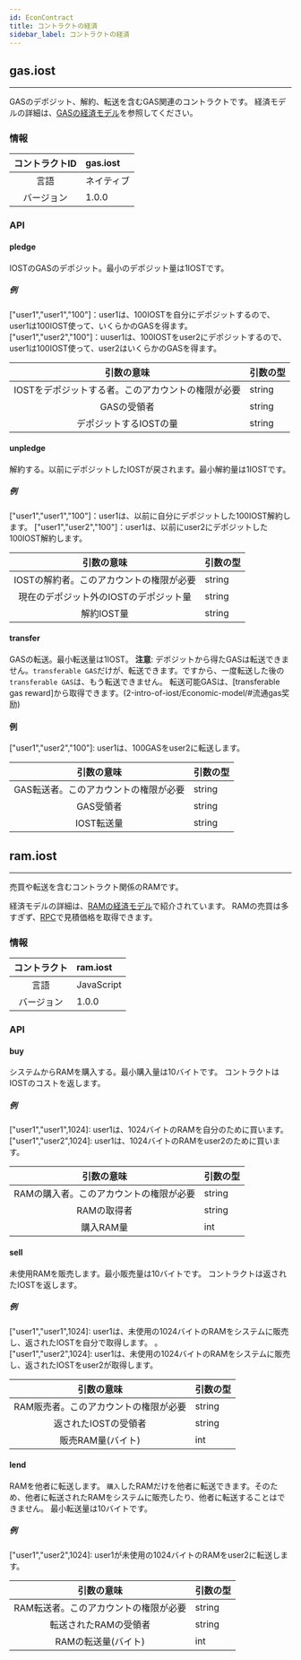 ```yaml
---
id: EconContract
title: コントラクトの経済
sidebar_label: コントラクトの経済
---
```


## gas.iost
---

GASのデポジット、解約、転送を含むGAS関連のコントラクトです。
経済モデルの詳細は、[GASの経済モデル](2-intro-of-iost/Economic-model.md#gas奖励)を参照してください。

### 情報
| コントラクトID | gas.iost |
| :----: | :------ |
| 言語 | ネイティブ |
| バージョン | 1.0.0 |

### API

#### pledge
IOSTのGASのデポジット。最小のデポジット量は1IOSTです。      
##### 例
\["user1","user1","100"\]：user1は、100IOSTを自分にデポジットするので、user1は100IOST使って、いくらかのGASを得ます。   
\["user1","user2","100"\]：uuser1は、100IOSTをuser2にデポジットするので、user1は100IOST使って、user2はいくらかのGASを得ます。

| 引数の意味 | 引数の型 |
| :----: | :------ |
| IOSTをデポジットする者。このアカウントの権限が必要 | string |
| GASの受領者 | string |
| デポジットするIOSTの量 | string |

#### unpledge
解約する。以前にデポジットしたIOSTが戻されます。最小解約量は1IOSTです。
##### 例
\["user1","user1","100"\]：user1は、以前に自分にデポジットした100IOST解約します。
\["user1","user2","100"\]：user1は、以前にuser2にデポジットした100IOST解約します。

| 引数の意味 | 引数の型 |
| :----: | :------ |
| IOSTの解約者。このアカウントの権限が必要 | string |
| 現在のデポジット外のIOSTのデポジット量 | string |
| 解約IOST量 | string | 



#### transfer
GASの転送。最小転送量は1IOST。
__注意__: デポジットから得たGASは転送できません。`transferable GAS`だけが、転送できます。ですから、一度転送した後の`transferable GAS`は、もう転送できません。
転送可能GASは、[transferable gas reward]から取得できます。(2-intro-of-iost/Economic-model/#流通gas奖励)

#### 例
\["user1","user2","100"\]: user1は、100GASをuser2に転送します。
 

| 引数の意味 | 引数の型 |
| :----: | :------ |
| GAS転送者。このアカウントの権限が必要 | string |
| GAS受領者| string |
| IOST転送量 | string |

## ram.iost
---
売買や転送を含むコントラクト関係のRAMです。
   
経済モデルの詳細は、[RAMの経済モデル](2-intro-of-iost/Economic-model.md#资源)で紹介されています。
RAMの売買は多すぎず、[RPC](6-reference/API.md#getraminfo)で見積価格を取得できます。

### 情報
| コントラクト | ram.iost |
| :----: | :------ |
| 言語 | JavaScript |
| バージョン | 1.0.0 |

### API

#### buy
システムからRAMを購入する。最小購入量は10バイトです。
コントラクトはIOSTのコストを返します。
##### 例
\["user1","user1",1024\]:  user1は、1024バイトのRAMを自分のために買います。   
\["user1","user2",1024\]:  user1は、1024バイトのRAMをuser2のために買います。   

| 引数の意味 | 引数の型 |
| :----: | :------ |
| RAMの購入者。このアカウントの権限が必要 | string |
| RAMの取得者| string |
| 購入RAM量 | int |

#### sell
未使用RAMを販売します。最小販売量は10バイトです。
コントラクトは返されたIOSTを返します。
##### 例
\["user1","user1",1024\]:  user1は、未使用の1024バイトのRAMをシステムに販売し、返されたIOSTを自分で取得します。
。  
\["user1","user2",1024\]:  user1は、未使用の1024バイトのRAMをシステムに販売し、返されたIOSTをuser2が取得します。

| 引数の意味 | 引数の型 |
| :----: | :------ |
| RAM販売者。このアカウントの権限が必要 | string |
| 返されたIOSTの受領者 | string |
| 販売RAM量(バイト) | int |

#### lend
RAMを他者に転送します。
`購入`したRAMだけを他者に転送できます。そのため、他者に転送されたRAMをシステムに販売したり、他者に転送することはできません。
最小転送量は10バイトです。

##### 例
\["user1","user2",1024\]: user1が未使用の1024バイトのRAMをuser2に転送します。

| 引数の意味 | 引数の型 |
| :----: | :------ |
| RAM転送者。このアカウントの権限が必要 | string |
| 転送されたRAMの受領者| string |
| RAMの転送量(バイト) | int |


